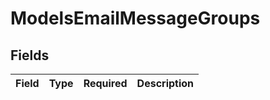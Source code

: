 # ModelsEmailMessageGroups


## Fields

| Field       | Type        | Required    | Description |
| ----------- | ----------- | ----------- | ----------- |